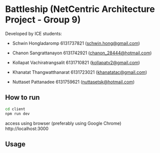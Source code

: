 # Battleship (NetCentric Architecture Project - Group 9)

Developed by ICE students:

  - Schwin Hongladaromp 6131737821 (schwin.hong@gmail.com)

  - Chanon Sangrattanayon 6131742921 (chanon_28444@hotmail.com)

  - Kollapat Vachiratrangsalit 6131710821 (kollapatv2@gmail.com)

  - Khanatat Thangwatthanarat 6131723021 (khanatatac@gmail.com)

  - Nuttaset Pattanadee 6131759621 (nuttasetsk@hotmail.com)

## How to run

```bash
cd client
npm run dev
```
access using browser (preferably using Google Chrome)
http://localhost:3000
## Usage
